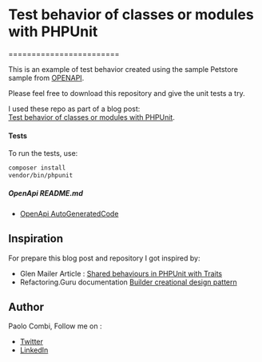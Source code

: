 # Test behavior of classes or modules with PHPUnit    
========================    

This is an example of test behavior created using the sample Petstore sample from [OPENAPI](https://raw.githubusercontent.com/OpenAPITools/openapi-generator/master/modules/openapi-generator/src/test/resources/3_0/petstore.yaml).   

Please feel free to download this repository and give the unit tests a try.

I used these repo as part of a blog post:  
[Test behavior of classes or modules with PHPUnit](https://#).

#### Tests

To run the tests, use:

```bash
composer install
vendor/bin/phpunit
```

##### OpenApi README.md

- [OpenApi AutoGeneratedCode](gen/README.md)



## Inspiration

For prepare this blog post and repository I got inspired by:

- Glen Mailer Article : [Shared behaviours in PHPUnit with Traits](https://blog.glenjamin.co.uk/shared-behaviours-in-phpunit-with-traits)
- Refactoring.Guru documentation  [Builder creational design pattern ](https://refactoring.guru/design-patterns/builder/)

## Author

Paolo Combi, Follow me on :
- [Twitter](https://twitter.com/colapiombo) 
- [LinkedIn](https://www.linkedin.com/in/paolocombi/)
